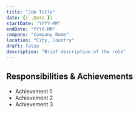 ```yaml
---
title: "Job Title"
date: {{ .Date }}
startDate: "YYYY-MM"
endDate: "YYYY-MM"
company: "Company Name"
location: "City, Country"
draft: false
description: "Brief description of the role"
---
```


## Responsibilities & Achievements

- Achievement 1
- Achievement 2
- Achievement 3 